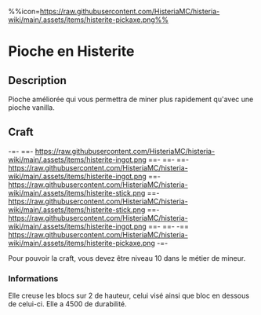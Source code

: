 %%icon=https://raw.githubusercontent.com/HisteriaMC/histeria-wiki/main/.assets/items/histerite-pickaxe.png%%
# Pioche en Histerite 

## Description
Pioche améliorée qui vous permettra de miner plus rapidement qu'avec une pioche vanilla.

## Craft
-=-
 ==- https://raw.githubusercontent.com/HisteriaMC/histeria-wiki/main/.assets/items/histerite-ingot.png
 ==- 
 ==- 
 ==- https://raw.githubusercontent.com/HisteriaMC/histeria-wiki/main/.assets/items/histerite-ingot.png
 ==- https://raw.githubusercontent.com/HisteriaMC/histeria-wiki/main/.assets/items/histerite-stick.png
 ==- https://raw.githubusercontent.com/HisteriaMC/histeria-wiki/main/.assets/items/histerite-stick.png
 ==- https://raw.githubusercontent.com/HisteriaMC/histeria-wiki/main/.assets/items/histerite-ingot.png
 ==- 
 ==- 
 -== https://raw.githubusercontent.com/HisteriaMC/histeria-wiki/main/.assets/items/histerite-pickaxe.png
-=-

Pour pouvoir la craft, vous devez être niveau 10 dans le métier de mineur.

### Informations
Elle creuse les blocs sur 2 de hauteur, celui visé ainsi que bloc en dessous de celui-ci.
Elle a 4500 de durabilité.
